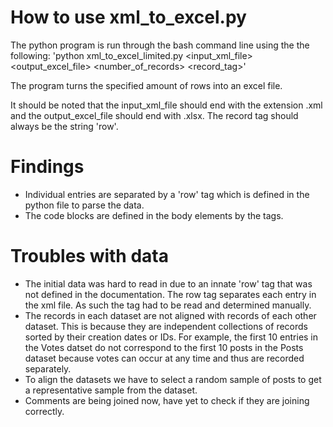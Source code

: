 # How to use xml_to_excel.py
The python program is run through the bash command line using the the following: 
'python xml_to_excel_limited.py <input_xml_file> <output_excel_file> <number_of_records> <record_tag>'

The program turns the specified amount of rows into an excel file.

It should be noted that the input_xml_file should end with the extension .xml and the output_excel_file should end with .xlsx. The record tag should always be the string 'row'.

# Findings
- Individual entries are separated by a 'row' tag which is defined in the python file to parse the data.
- The code blocks are defined in the body elements by the <code></code> tags.

# Troubles with data
- The initial data was hard to read in due to an innate 'row' tag that was not defined in the documentation. The row tag separates each entry in the xml file. As such the tag had to be read and determined manually.
- The records in each dataset are not aligned with records of each other dataset. This is because they are independent collections of records sorted by their creation dates or IDs. For example, the first 10 entries in the Votes datset do not correspond to the first 10 posts in the Posts dataset because votes can occur at any time and thus are recorded separately.
- To align the datasets we have to select a random sample of posts to get a representative sample from the dataset.
- Comments are being joined now, have yet to check if they are joining correctly.
